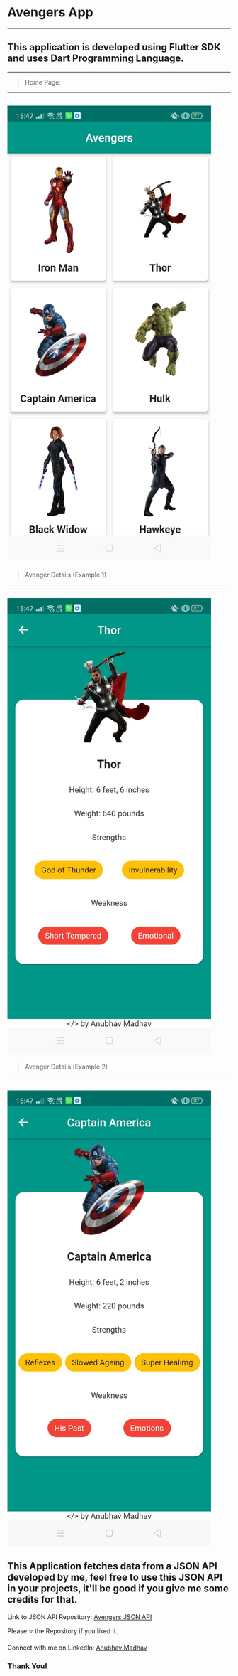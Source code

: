 # Avengers App
---
This application is developed using Flutter SDK and uses Dart Programming Language.
---

---
>Home Page:
---
![](avengers/images/a.jpeg)
---
> Avenger Details (Example 1)
---
![](avengers/images/b.jpeg)
---
> Avenger Details (Example 2)
---
![](avengers/images/c.jpeg)
---

## This Application fetches data from a JSON API developed by me, feel free to use this JSON API in your projects, it'll be good if you give me some credits for that.
Link to JSON API Repository: [Avengers JSON API](https://github.com/AnubhavMadhav/Avengers-JSON-API)

Please ⭐ the Repository if you liked it.

Connect with me on LinkedIn: [Anubhav Madhav](https://www.linkedin.com/in/anubhav-madhav/)

### Thank You!


